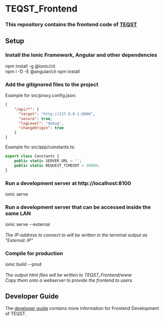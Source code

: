 # TEQST_Frontend
### This repository contains the frontend code of [TEQST](https://github.com/TEQST/TEQST)
## Setup
### Install the Ionic Framework, Angular and other dependencies
npm install -g @ionic/cli\
npm i -D -E @angular/cli
npm install

### Add the gitignored files to the project
Example for src/proxy.config.json:
```json
{
    "/api/*": {
      "target": "http://127.0.0.1:8000",
      "secure": true,
      "logLevel": "debug",
      "changeOrigin": true
    }
}
```

Example for src/app/constants.ts:
```typescript
export class Constants {
    public static SERVER_URL = '';
    public static REQUEST_TIMEOUT = 30000;
}
```

### Run a development server at http://localhost:8100
ionic serve
### Run a development server that can be accessed inside the same LAN
ionic serve --external\
\
*The IP-address to connect to will be written in the terminal output as "External: IP"*
### Compile for production
ionic build --prod\
\
*The output html files will be written to TEQST_Frontend/www\
Copy them onto a webserver to provide the frontend to users.*

## Developer Guide
The [developer guide](https://github.com/TEQST/TEQST_Frontend/wiki/Guide-for-Developers) contains more information for Frontend Development of TEQST.
